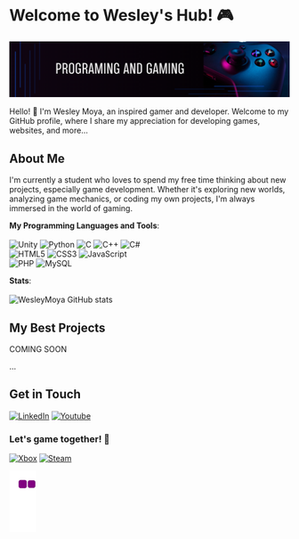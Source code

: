 # Welcome to Wesley's Hub! 🎮

![Profile Banner](banner.png)

Hello! 👋 I'm Wesley Moya, an inspired gamer and developer. Welcome to my GitHub profile, where I share my appreciation for developing games, websites, and more...

## About Me

I'm currently a student who loves to spend my free time thinking about new projects, especially game development. Whether it's exploring new worlds, analyzing game mechanics, or coding my own projects, I'm always immersed in the world of gaming.

**My Programming Languages and Tools**:<br><br>
![Unity](https://img.shields.io/badge/Unity-100000?style=for-the-badge&logo=unity&logoColor=white) ![Python](https://img.shields.io/badge/Python-3776AB?style=for-the-badge&logo=python&logoColor=white) ![C](https://img.shields.io/badge/C-00599C?style=for-the-badge&logo=c&logoColor=white) ![C++](https://img.shields.io/badge/C%2B%2B-00599C?style=for-the-badge&logo=c%2B%2B&logoColor=white) ![C#](https://img.shields.io/badge/C%23-239120?style=for-the-badge&logo=c-sharp&logoColor=white)<br> ![HTML5](https://img.shields.io/badge/HTML5-E34F26?style=for-the-badge&logo=html5&logoColor=white) ![CSS3](https://img.shields.io/badge/CSS3-1572B6?style=for-the-badge&logo=css3&logoColor=white) 
![JavaScript](https://img.shields.io/badge/JavaScript-F7DF1E?style=for-the-badge&logo=javascript&logoColor=black) <br> ![PHP](https://img.shields.io/badge/PHP-777BB4?style=for-the-badge&logo=php&logoColor=white) ![MySQL](https://img.shields.io/badge/MySQL-00000F?style=for-the-badge&logo=mysql&logoColor=white)

**Stats**:<br><br>
![WesleyMoya GitHub stats](https://github-readme-stats.vercel.app/api?username=wesleymoya&show_icons=true&theme=transparent)

## My Best Projects

COMING SOON

...

## Get in Touch

[![LinkedIn](https://img.shields.io/badge/LinkedIn-0077B5?style=for-the-badge&logo=linkedin&logoColor=white)](https://www.linkedin.com/in/wesley-leandro-moya-da-silva-86b79b233/)
[![Youtube](https://img.shields.io/badge/YouTube-FF0000?style=for-the-badge&logo=youtube&logoColor=white)](https://www.youtube.com/@xmankrasz) 

### Let's game together! 🚀

[![Xbox](https://img.shields.io/badge/Xbox-107C10?style=for-the-badge&logo=xbox&logoColor=white)](https://account.xbox.com/pt-br/profile?gamertag=xMankrasz&rtc=1)
[![Steam](https://img.shields.io/badge/Steam-000000?style=for-the-badge&logo=steam&logoColor=white)](https://steamcommunity.com/profiles/76561198880956224/)

![Snake animation](https://github.com/wesleymoya/wesleymoya/blob/output/github-contribution-grid-snake.gif)
